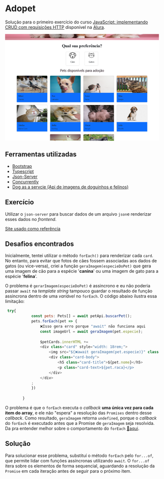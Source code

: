 # Adopet

Solução para o primeiro exercício do curso [JavaScript: implementando CRUD com requisições HTTP](https://cursos.alura.com.br/course/javascript-implementando-crud-requisicoes-http) disponível na [Alura](www.alura.com.br).

![Preview da página](./assets/images/Captura%20de%20tela%202024-12-09%20-%2012.29.13.png)

## Ferramentas utilizadas

- [Bootstrap](https://getbootstrap.com)
- [Typescript](https://www.typescriptlang.org)
- [Json-Server](https://www.npmjs.com/package/json-server)
- [Concurrently](https://www.npmjs.com/package/concurrently)
- [Dog as a servcie (Api de imagens de doguinhos e felinos)](https://www.thedogapi.com)

## Exercício

Utilizar o `json-server` para buscar dados de um arquivo `json`e renderizar esses dados no *frontend*.

[Site usado como referência](https://www.petfinder.com)

## Desafios encontrados

Inicialmente, tentei utilizar o método `forEach()` para renderizar cada `card`. No entanto, para evitar que fotos de cães fossem associadas aos dados de gatos (ou vice-versa), criei a função `geraImagem(especieDoPet)` que gera uma imagem de cão para a espécie '**canina**' ou uma imagem de gato para a espécie '**felina**'.

O problema é `gerarImagem(especieDoPet)` é assincrono e eu não poderia passar `await` na *template string* tampouco guardar o resultado de função assincrona dentro de uma *variável* no `forEach`. 
O código abaixo ilustra essa limitação:

```javascript
 try{
            const pets: Pets[] = await petApi.buscarPet();
            pets.forEach(pet => {
                ❌Isso gera erro porque "await" não funciona aqui
                const imageUrl = await geraImagem(pet.especie);

                $petCards.innerHTML += 
                <div class="card" style="width: 18rem;">
                    <img src="${❌await geraImagem(pet.especie)}" class="card-img-top" alt="Foto do ${pet.nome}">
                    <div class="card-body">
                        <h5 class="card-title">${pet.nome}</h5>
                        <p class="card-text>${pet.raca}</p>
                    </div>
                </div>
            ;
            })

        }
```

O problema é que o `forEach` executa o *callback* **uma única vez para cada item do array**, e ele não "espera" a resolução das `Promises` dentro desse *callback*. Como resultado, `geraImagem` retorna `undefined`, porque o *callback* do `forEach` é executado antes que a Promise de `geraImagem` seja resolvida.
Da pra entender melhor sobre o comportamento do `forEach` [📗aqui](https://developer.mozilla.org/pt-BR/docs/Web/JavaScript/Reference/Global_Objects/Array/forEach).

## Solução

Para solucionar esse problema, substituí o método `forEach` pelo `for...of`, que permite lidar com funções assíncronas utilizando `await`. O `for...of` itera sobre os elementos de forma sequencial, aguardando a resolução da `Promise` em cada iteração antes de seguir para o próximo item.

